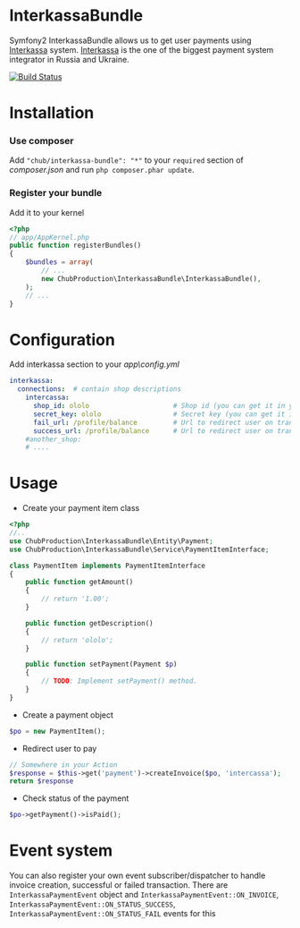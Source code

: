 InterkassaBundle
================

Symfony2 InterkassaBundle allows us to get user payments using [Interkassa] system.
[Interkassa] is the one of the biggest payment system integrator in Russia and Ukraine.

[![Build Status](https://secure.travis-ci.org/ChubV/InterkassaBundle.png)](http://travis-ci.org/ChubV/InterkassaBundle)

[Interkassa]: http://interkassa.com

Installation
============

### Use composer

Add `"chub/interkassa-bundle": "*"` to your `required` section of _composer.json_ and run `php composer.phar update`.

### Register your bundle

Add it to your kernel

``` php
<?php
// app/AppKernel.php
public function registerBundles()
{
    $bundles = array(
        // ...
        new ChubProduction\InterkassaBundle\InterkassaBundle(),
    );
    // ...
}
```

Configuration
=============

Add interkassa section to your _app\config.yml_

``` yaml
interkassa:
  connections:  # contain shop descriptions
    intercassa:
      shop_id: ololo                     # Shop id (you can get it in your profile)
      secret_key: ololo                  # Secret key (you can get it in your profile)
      fail_url: /profile/balance         # Url to redirect user on transaction fail
      success_url: /profile/balance      # Url to redirect user on transaction success
    #another_shop:
    # ....
```

Usage
=====

* Create your payment item class

``` php
<?php
//..
use ChubProduction\InterkassaBundle\Entity\Payment;
use ChubProduction\InterkassaBundle\Service\PaymentItemInterface;

class PaymentItem implements PaymentItemInterface
{
	public function getAmount()
	{
		// return '1.00';
	}

	public function getDescription()
	{
		// return 'ololo';
	}

	public function setPayment(Payment $p)
	{
		// TODO: Implement setPayment() method.
	}
}
```

* Create a payment object

``` php
$po = new PaymentItem();
```

* Redirect user to pay

``` php
// Somewhere in your Action
$response = $this->get('payment')->createInvoice($po, 'intercassa');
return $response
```

* Check status of the payment

``` php
$po->getPayment()->isPaid();
```

Event system
============

You can also register your own event subscriber/dispatcher to handle invoice creation, successful or failed transaction.
There are `InterkassaPaymentEvent` object and `InterkassaPaymentEvent::ON_INVOICE`,
`InterkassaPaymentEvent::ON_STATUS_SUCCESS`, `InterkassaPaymentEvent::ON_STATUS_FAIL` events for this
